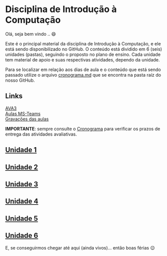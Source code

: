 # Disciplina de Introdução à Computação

Olá, seja bem vindo .. :smile:

Este é o principal material da disciplina de Introdução à Computação, e ele está sendo disponibilizado no GitHub. O conteúdo está dividido em 6 (seis) unidades (pastas), seguindo o proposto no plano de ensino. Cada unidade tem material de apoio e suas respectivas atividades, dependo da unidade.

Para se localizar em relação aos dias de aula e o conteúdo que está sendo passado utilize o arquivo [cronograma.md](cronograma.md) que se encontra na pasta raíz do nosso GitHub.

## Links

<!-- FIXME: links das disciplinas -->
[AVA3](<https://ava3.furb.br/course/view.php?id=27088> "AVA3")  
[Aulas MS-Teams](<https://teams.microsoft.com/l/channel/19%3a91f0877c603147748c113fa98d48d66a%40thread.tacv2/Geral?groupId=727d4894-8dcc-4d55-bae8-8a3b3c2955a2&tenantId=0c2d222a-ecda-4b70-960a-acef6ced3052> "Aulas MS-Teams")  
[Gravações das aulas](<https://furb.sharepoint.com/teams/CMP0084000220212/Documentos%20Compartilhados/General/Recordings> "Gravações das aulas")  

**IMPORTANTE**: sempre consulte o [Cronograma](cronograma.md "Cronograma") para verificar os prazos de entrega das atividades avaliativas.  

## [Unidade 1](./Unidade1 "Unidade 1")  

<!-- FIXME: links das disciplinas -->

## [Unidade 2](./Unidade2 "Unidade 2")  

<!-- FIXME: links das disciplinas -->

## [Unidade 3](./Unidade3 "Unidade 3")  

<!-- FIXME: links das disciplinas -->

## [Unidade 4](./Unidade4 "Unidade 4")  

<!-- FIXME: links das disciplinas -->

## [Unidade 5](./Unidade5 "Unidade 5")  

<!-- FIXME: links das disciplinas -->

## [Unidade 6](./Unidade6 "Unidade 6")  

<!-- FIXME: links das disciplinas -->

E, se conseguirmos chegar até aqui (ainda vivos)... então boas férias 😉
